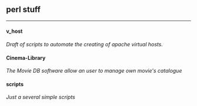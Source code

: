 ## perl stuff
------------

#### v_host
*Draft of scripts to automate the creating of apache virtual hosts.*

#### Cinema-Library
*The Movie DB software allow an user to manage own movie's catalogue*

#### scripts
*Just a several simple scripts*

